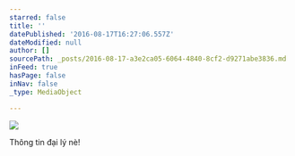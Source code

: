 ```yaml
---
starred: false
title: ''
datePublished: '2016-08-17T16:27:06.557Z'
dateModified: null
author: []
sourcePath: _posts/2016-08-17-a3e2ca05-6064-4840-8cf2-d9271abe3836.md
inFeed: true
hasPage: false
inNav: false
_type: MediaObject

---
```

![](https://the-grid-user-content.s3-us-west-2.amazonaws.com/753cec45-ef78-4152-a9a4-ae710e68cf40.jpg)

Thông tin đại lý nè!